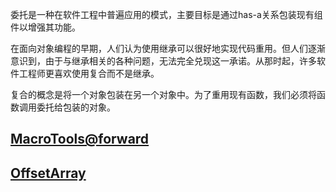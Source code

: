 委托是一种在软件工程中普遍应用的模式，主要目标是通过has-a关系包装现有组件以增强其功能。

在面向对象编程的早期，人们认为使用继承可以很好地实现代码重用。但人们逐渐意识到，由于与继承相关的各种问题，无法完全兑现这一承诺。从那时起，许多软件工程师更喜欢使用复合而不是继承。

复合的概念是将一个对象包装在另一个对象中。为了重用现有函数，我们必须将函数调用委托给包装的对象。
 
## [MacroTools@forward](MacroTools.md)

## [OffsetArray](OffsetArray)